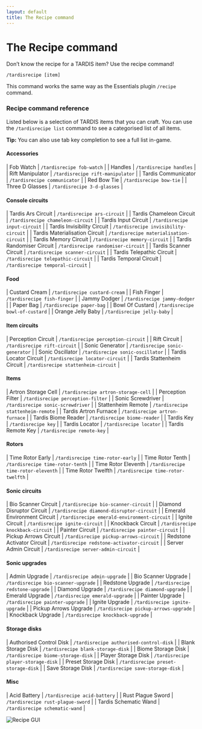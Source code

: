 ```yaml
---
layout: default
title: The Recipe command
---
```


# The Recipe command

Don’t know the recipe for a TARDIS item? Use the recipe command!

    /tardisrecipe [item]

This command works the same way as the Essentials plugin `/recipe` command.

### Recipe command reference

Listed below is a selection of TARDIS items that you can craft. You can use the `/tardisrecipe list` command to see a
categorised list of all items.

**Tip:** You can also use tab key completion to see a full list in-game.

#### Accessories

| Fob Watch | `/tardisrecipe fob-watch` |
| Handles | `/tardisrecipe handles` |
| Rift Manipulator | `/tardisrecipe rift-manipulator` |
| Tardis Communicator | `/tardisrecipe communicator` |
| Red Bow Tie | `/tardisrecipe bow-tie` |
| Three D Glasses | `/tardisrecipe 3-d-glasses` |

#### Console circuits

| Tardis Ars Circuit | `/tardisrecipe ars-circuit` |
| Tardis Chameleon Circuit | `/tardisrecipe chameleon-circuit` |
| Tardis Input Circuit | `/tardisrecipe input-circuit` |
| Tardis Invisibility Circuit | `/tardisrecipe invisibility-circuit` |
| Tardis Materialisation Circuit | `/tardisrecipe materialisation-circuit` |
| Tardis Memory Circuit | `/tardisrecipe memory-circuit` |
| Tardis Randomiser Circuit | `/tardisrecipe randomiser-circuit` |
| Tardis Scanner Circuit | `/tardisrecipe scanner-circuit` |
| Tardis Telepathic Circuit | `/tardisrecipe telepathic-circuit` |
| Tardis Temporal Circuit | `/tardisrecipe temporal-circuit` |

#### Food

| Custard Cream | `/tardisrecipe custard-cream` |
| Fish Finger | `/tardisrecipe fish-finger` |
| Jammy Dodger | `/tardisrecipe jammy-dodger` |
| Paper Bag | `/tardisrecipe paper-bag` |
| Bowl Of Custard | `/tardisrecipe bowl-of-custard` |
| Orange Jelly Baby | `/tardisrecipe jelly-baby` |

#### Item circuits

| Perception Circuit | `/tardisrecipe perception-circuit` |
| Rift Circuit | `/tardisrecipe rift-circuit` |
| Sonic Generator | `/tardisrecipe sonic-generator` |
| Sonic Oscillator | `/tardisrecipe sonic-oscillator` |
| Tardis Locator Circuit | `/tardisrecipe locator-circuit` |
| Tardis Stattenheim Circuit | `/tardisrecipe stattenheim-circuit` |

#### Items

| Artron Storage Cell | `/tardisrecipe artron-storage-cell` |
| Perception Filter | `/tardisrecipe perception-filter` |
| Sonic Screwdriver | `/tardisrecipe sonic-screwdriver` |
| Stattenheim Remote | `/tardisrecipe stattenheim-remote` |
| Tardis Artron Furnace | `/tardisrecipe artron-furnace` |
| Tardis Biome Reader | `/tardisrecipe biome-reader` |
| Tardis Key | `/tardisrecipe key` |
| Tardis Locator | `/tardisrecipe locator` |
| Tardis Remote Key | `/tardisrecipe remote-key` |

#### Rotors

| Time Rotor Early | `/tardisrecipe time-rotor-early` |
| Time Rotor Tenth | `/tardisrecipe time-rotor-tenth` |
| Time Rotor Eleventh | `/tardisrecipe time-rotor-eleventh` |
| Time Rotor Twelfth | `/tardisrecipe time-rotor-twelfth` |

#### Sonic circuits

| Bio Scanner Circuit | `/tardisrecipe bio-scanner-circuit` |
| Diamond Disruptor Circuit | `/tardisrecipe diamond-disruptor-circuit` |
| Emerald Environment Circuit | `/tardisrecipe emerald-environment-circuit` |
| Ignite Circuit | `/tardisrecipe ignite-circuit` |
| Knockback Circuit | `/tardisrecipe knockback-circuit` |
| Painter Circuit | `/tardisrecipe painter-circuit` |
| Pickup Arrows Circuit | `/tardisrecipe pickup-arrows-circuit` |
| Redstone Activator Circuit | `/tardisrecipe redstone-activator-circuit` |
| Server Admin Circuit | `/tardisrecipe server-admin-circuit` |

#### Sonic upgrades

| Admin Upgrade | `/tardisrecipe admin-upgrade` |
| Bio Scanner Upgrade | `/tardisrecipe bio-scanner-upgrade` |
| Redstone Upgrade | `/tardisrecipe redstone-upgrade` |
| Diamond Upgrade | `/tardisrecipe diamond-upgrade` |
| Emerald Upgrade | `/tardisrecipe emerald-upgrade` |
| Painter Upgrade | `/tardisrecipe painter-upgrade` |
| Ignite Upgrade | `/tardisrecipe ignite-upgrade` |
| Pickup Arrows Upgrade | `/tardisrecipe pickup-arrows-upgrade` |
| Knockback Upgrade | `/tardisrecipe knockback-upgrade` |

#### Storage disks

| Authorised Control Disk | `/tardisrecipe authorised-control-disk` |
| Blank Storage Disk | `/tardisrecipe blank-storage-disk` |
| Biome Storage Disk | `/tardisrecipe biome-storage-disk` |
| Player Storage Disk | `/tardisrecipe player-storage-disk` |
| Preset Storage Disk | `/tardisrecipe preset-storage-disk` |
| Save Storage Disk | `/tardisrecipe save-storage-disk` |

#### Misc

| Acid Battery | `/tardisrecipe acid-battery` |
| Rust Plague Sword | `/tardisrecipe rust-plague-sword` |
| Tardis Schematic Wand | `/tardisrecipe schematic-wand` |

![Recipe GUI](images/docs/recipe.jpg)
